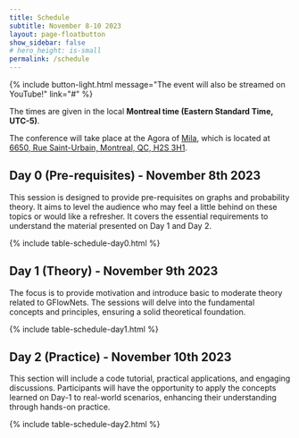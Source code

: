 ```yaml
---
title: Schedule
subtitle: November 8-10 2023
layout: page-floatbutton
show_sidebar: false
# hero_height: is-small
permalink: /schedule
---
```


{% include button-light.html message="The event will also be streamed on YouTube!" link="#" %}

The times are given in the local **Montreal time (Eastern Standard Time, UTC-5)**.

The conference will take place at the Agora of [Mila](https://mila.quebec/), which is located at [6650, Rue Saint-Urbain, Montreal, QC, H2S 3H1](https://www.openstreetmap.org/way/222246924).

## Day 0 (Pre-requisites) - November 8th 2023

This session is designed to provide pre-requisites on graphs and probability theory. It aims to level the audience who may feel a little behind on these topics or would like a refresher. It covers the essential requirements to understand the material presented on Day 1 and Day 2.

{% include table-schedule-day0.html %}

## Day 1 (Theory) - November 9th 2023

The focus is to provide motivation and introduce basic to moderate theory related to GFlowNets. The sessions will delve into the fundamental concepts and principles, ensuring a solid theoretical foundation.

{% include table-schedule-day1.html %}

## Day 2 (Practice) - November 10th 2023

This section will include a code tutorial, practical applications, and engaging discussions. Participants will have the opportunity to apply the concepts learned on Day-1 to real-world scenarios, enhancing their understanding through hands-on practice.

{% include table-schedule-day2.html %}
